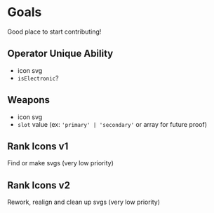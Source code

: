 # Goals

Good place to start contributing!

## Operator Unique Ability

- icon svg
- `isElectronic`?
<!-- - `subType`? (ex: Brava: `type: 'count'`, `subType: 'recharge_count'`) -->

## Weapons

- icon svg
- `slot` value (ex: `'primary' | 'secondary'` or array for future proof)

## Rank Icons v1

Find or make svgs (very low priority)

## Rank Icons v2

Rework, realign and clean up svgs (very low priority)
